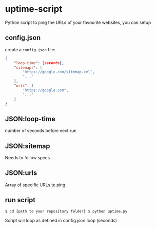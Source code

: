 # uptime-script
Python script to ping the URLs of your favourite websites, you can setup

## config.json
create a `config.json` file:
````json
{
    "loop-time": {seconds},
    "sitemaps": [
        "https://google.com/sitemap.xml",
        "..."
    ],
    "urls": [
    	"https://google.com",
    	"..."
    ]
}
````

## JSON:loop-time
number of seconds before next run

## JSON:sitemap
Needs to follow specs [<urlset xmlns="http://www.sitemaps.org/schemas/sitemap/0.9">](http://www.sitemaps.org/schemas/sitemap/0.9)

## JSON:urls
Array of specific URLs to ping

## run script
`$ cd {path to your repository folder}
$ python uptime.py`

Script will loop as defined in config.json:loop (seconds)
